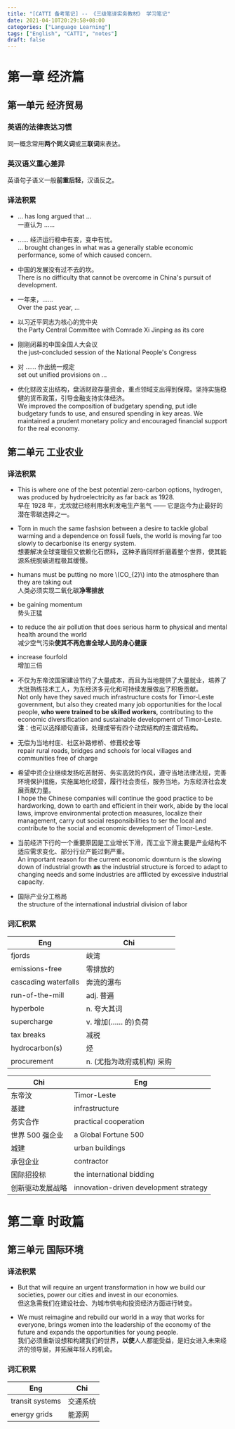 ```yaml
---
title: "[CATTI 备考笔记] -- 《三级笔译实务教材》 学习笔记"
date: 2021-04-10T20:29:58+08:00
categories: ["Language Learning"]
tags: ["English", "CATTI", "notes"]
draft: false
---
```


# 第一章 经济篇

## 第一单元 经济贸易 

### 英语的法律表达习惯
同一概念常用**两个同义词**或**三联词**来表达。  

### 英汉语义重心差异
英语句子语义一般**前重后轻**，汉语反之。  

### 译法积累

+ ... has long argued that ...  
一直认为 ……  

+ …… 经济运行稳中有变，变中有忧。  
... brought changes in what was a generally stable economic performance, some of which caused concern.  

+ 中国的发展没有过不去的坎。  
There is no difficulty that cannot be overcome in China's pursuit of development.  

+ 一年来，……  
Over the past year, ...  

+ 以习近平同志为核心的党中央  
the Party Central Committee with Comrade Xi Jinping as its core  

+ 刚刚闭幕的中国全国人大会议  
the just-concluded session of the National People's Congress  

+ 对 …… 作出统一规定  
set out unified provisions on ...  

+ 优化财政支出结构，盘活财政存量资金，重点领域支出得到保障。坚持实施稳健的货币政策，引导金融支持实体经济。  
We improved the composition of budgetary spending, put idle budgetary funds to use, and ensured spending in key areas. We maintained a prudent monetary policy and encouraged financial support for the real economy.  

## 第二单元 工业农业

### 译法积累
+ This is where one of the best potential zero-carbon options, hydrogen, was produced by hydroelectricity as far back as 1928.  
早在 1928 年，尤坎就已经利用水利发电生产氢气 —— 它是迄今为止最好的潜在零碳选择之一。  

+ Torn in much the same fashsion between a desire to tackle global warming and a dependence on fossil fuels, the world is moving far too slowly to decarbonise its energy system.  
想要解决全球变暖但又依赖化石燃料，这种矛盾同样折磨着整个世界，使其能源系统脱碳进程极其缓慢。  

+ humans must be putting no more \\(CO\_{2}\\) into the atmosphere than they are taking out  
人类必须实现二氧化碳**净零排放**  

+ be gaining momentum  
势头正猛  

+ to reduce the air pollution that does serious harm to physical and mental health around the world  
减少空气污染**使其不再危害全球人民的身心健康**  

+ increase fourfold  
增加三倍  

+ 不仅为东帝汶国家建设节约了大量成本，而且为当地提供了大量就业，培养了大批熟练技术工人，为东经济多元化和可持续发展做出了积极贡献。  
Not only have they saved much infrastructure costs for Timor-Leste government, but also they created many job opportunities for the local people, **who were trained to be skilled workers**, contributing to the economic diversification and sustainable development of Timor-Leste.  
**注**：也可以选择顺句直译，处理成带有四个动宾结构的主谓宾结构。  

+ 无偿为当地村庄、社区补路修桥、修葺校舍等  
repair rural roads, bridges and schools for local villages and communities free of charge  

+ 希望中资企业继续发扬吃苦耐劳、务实高效的作风，遵守当地法律法规，完善环境保护措施，实施属地化经营，履行社会责任，服务当地，为东经济社会发展贡献力量。  
I hope the Chinese companies will continue the good practice to be hardworking, down to earth and efficient in their work, abide by the local laws, improve environmental protection measures, localize their management, carry out social responsibilities to ser the local and contribute to the social and economic development of Timor-Leste.  

+ 当前经济下行的一个重要原因是工业增长下滑，而工业下滑主要是产业结构不适应需求变化、部分行业产能过剩严重。  
An important reason for the current economic downturn is the slowing down of industrial growth **as** the industrial structure is forced to adapt to changing needs and some industries are afflicted by excessive industrial capacity.  

+ 国际产业分工格局  
the structure of the international industrial division of labor  

### 词汇积累
| Eng                  | Chi                        |
|----------------------|----------------------------|
| fjords               | 峡湾                       |
| emissions-free       | 零排放的                   |
| cascading waterfalls | 奔流的瀑布                 |
| run-of-the-mill      | adj. 普遍                  |
| hyperbole            | n. 夸大其词                |
| supercharge          | v. 增加(…… 的)负荷         |
| tax breaks           | 减税                       |
| hydrocarbon(s)       | 烃                         |
| procurement          | n. (尤指为政府或机构) 采购 |

| Chi              | Eng                                    |
|------------------|----------------------------------------|
| 东帝汶           | Timor-Leste                            |
| 基建             | infrastructure                         |
| 务实合作         | practical cooperation                  |
| 世界 500 强企业  | a Global Fortune 500                   |
| 城建             | urban buildings                        |
| 承包企业         | contractor                             |
| 国际招投标       | the international bidding              |
| 创新驱动发展战略 | innovation-driven development strategy |

# 第二章 时政篇

## 第三单元 国际环境

### 译法积累
+ But that will require an urgent transformation in how we build our societies, power our cities and invest in our economies.  
但这急需我们在建设社会、为城市供电和投资经济方面进行转变。  

+ We must reimagine and rebuild our world in a way that works for everyone, brings women into the leadership of the economy of the future and expands the opportunities for young people.  
我们必须重新设想和构建我们的世界，**以使**人人都能受益，是妇女进入未来经济的领导层，并拓展年轻人的机会。  

### 词汇积累
| Eng             | Chi      |
|-----------------|----------|
| transit systems | 交通系统 |
| energy grids    | 能源网   |
